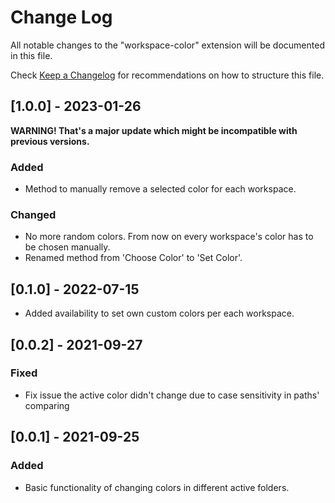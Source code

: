 # Change Log

All notable changes to the "workspace-color" extension will be documented in this file.

Check [Keep a Changelog](http://keepachangelog.com/) for recommendations on how to structure this file.

## [1.0.0] - 2023-01-26

**WARNING! That's a major update which might be incompatible with previous versions.**

### Added 
- Method to manually remove a selected color for each workspace.

### Changed
- No more random colors. From now on every workspace's color has to be chosen manually.
- Renamed method from 'Choose Color' to 'Set Color'.

## [0.1.0] - 2022-07-15

- Added availability to set own custom colors per each workspace.

## [0.0.2] - 2021-09-27

### Fixed

- Fix issue the active color didn't change due to case sensitivity in paths' comparing

## [0.0.1] - 2021-09-25

### Added

- Basic functionality of changing colors in different active folders.
